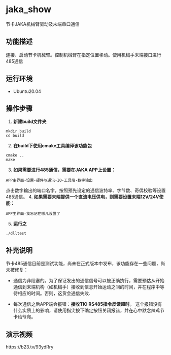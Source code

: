 # jaka_show
节卡JAKA机械臂驱动及末端串口通信

## 功能描述
连接、启动节卡机械臂。控制机械臂在指定位置移动。使用机械手末端接口进行485通信

## 运行环境
- Ubuntu20.04

## 操作步骤
1. **新建build文件夹**

```
mkdir build
cd build
```
2. **在build下使用cmake工具编译该功能包**
 
```
cmake ..
make
```
3. **如果需要进行485通信，需要在JAKA APP上设置：**
 

```
APP主界面-设置-硬件与通讯-IO-工具端-数字输出
```

点击数字输出的端口名字，按照预先设定的通信波特率、字节数、奇偶校验等设置485通信。
4. **如果需要末端提供一个直流电压供电，则需要设置末端12V/24V使能：**


```
APP主界面-我忘记在哪儿设置了
```


5. **运行之**

```
./dlltest
```

## 补充说明

节卡485通信目前是测试功能，尚未在正式版本中发布，该功能存在一些问题，尚未被修复：

- 通信为非阻塞的。为了保证发出的通信信号可以被正确执行，需要预估从开始通信到末端机构（如机械手）接收到信息开始运动之间的时间，并在程序中等待相应的时间。否则，这货会通信失败.

- 每次通信之后APP端会报错：**接收TIO RS485指令反馈超时**。 这个报错没有什么实质上的影响，请使用指尖按下确定按钮关闭报错，并在心中默念辣鸡节卡给爷爬。

## 演示视频

<html>
https://b23.tv/93ydRry
</html>

